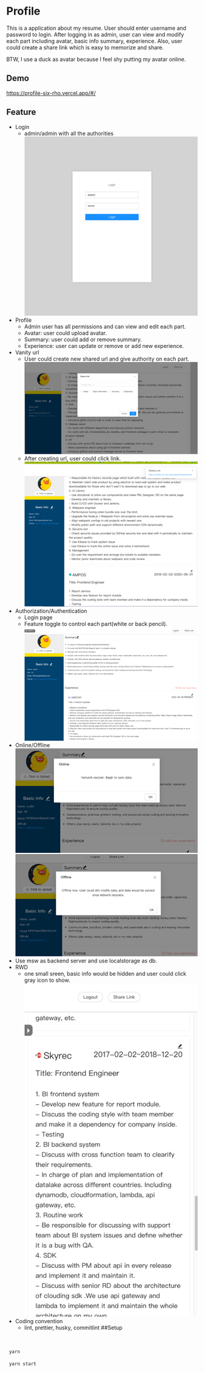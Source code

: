 # Profile

This is a application about my resume. User should enter username and password to login.
After logging in as admin, user can view and modify each part including avatar, basic info
summary, experience. Also, user could create a share link which is easy to memorize and share.

BTW, I use a duck as avatar because I feel shy putting my avatar online.

## Demo

https://profile-six-rho.vercel.app/#/

## Feature

- Login
  - admin/admin with all the authorities
    ![image](./img/login.png)
- Profile
  - Admin user has all permissions and can view and edit each part.
  - Avatar: user could upload avatar.
  - Summary: user could add or remove summary.
  - Experience: user can update or remove or add new experience.
- Vanity url
  - User could create new shared url and give authority on each part.
    ![image](./img/shareLinkModal.png)
  - After creating url, user could click link.
    ![image](./img/sharedlink.png)
- Authorization/Authentication
  - Login page
  - Feature toggle to control each part(white or back pencil).
    ![image](./img/featureToggle.png)
- Online/Offline  
   ![image](./img/online.png)
  ![image](./img/offline.png)
- Use msw as backend server and use localstorage as db.
- RWD
  - one small sreen, basic info would be hidden and user could click gray icon to show.
    ![image](./img/rwd.png)
- Coding convention
  - lint, prettier, husky, commitlint
    ##Setup

```shell


 yarn

 yarn start
```
